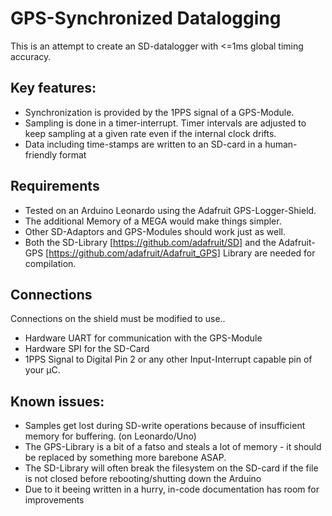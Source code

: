 # GPS-Synchronized Datalogging

This is an attempt to create an SD-datalogger with <=1ms global timing accuracy.

## Key features:
* Synchronization is provided by the 1PPS signal of a GPS-Module.
* Sampling is done in a timer-interrupt. Timer intervals are adjusted to keep sampling at a given rate even if the internal clock drifts.
* Data including time-stamps are written to an SD-card in a human-friendly format

## Requirements
* Tested on an Arduino Leonardo using the Adafruit GPS-Logger-Shield.
* The additional Memory of a MEGA would make things simpler.
* Other SD-Adaptors and GPS-Modules should work just as well.
* Both the SD-Library [https://github.com/adafruit/SD] and the Adafruit-GPS [https://github.com/adafruit/Adafruit_GPS] Library are needed for compilation.

## Connections
Connections on the shield must be modified to use..
* Hardware UART for communication with the GPS-Module
* Hardware SPI for the SD-Card
* 1PPS Signal to Digital Pin 2 or any other Input-Interrupt capable pin of your µC.

## Known issues:
* Samples get lost during SD-write operations because of insufficient memory for buffering. (on Leonardo/Uno)
* The GPS-Library is a bit of a fatso and steals a lot of memory - it should be replaced by something more barebone ASAP. 
* The SD-Library will often break the filesystem on the SD-card if the file is not closed before rebooting/shutting down the Arduino
* Due to it beeing written in a hurry, in-code documentation has room for improvements
	